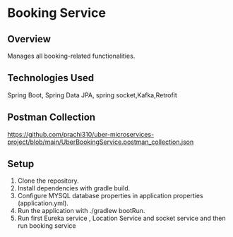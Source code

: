 # Booking Service

## Overview
Manages all booking-related functionalities.

## Technologies Used
Spring Boot, Spring Data JPA, spring socket,Kafka,Retrofit

## Postman Collection 
https://github.com/prachi310/uber-microservices-project/blob/main/UberBookingService.postman_collection.json

## Setup
1. Clone the repository.
2. Install dependencies with gradle build.
3. Configure MYSQL database properties in application properties (application.yml).
4. Run the application with ./gradlew bootRun.
5. Run first Eureka service , Location Service and socket service and then run booking service
